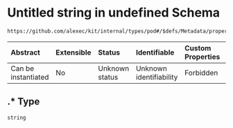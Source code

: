 # Untitled string in undefined Schema

```txt
https://github.com/alexec/kit/internal/types/pod#/$defs/Metadata/properties/annotations/patternProperties/.*
```



| Abstract            | Extensible | Status         | Identifiable            | Custom Properties | Additional Properties | Access Restrictions | Defined In                                                            |
| :------------------ | :--------- | :------------- | :---------------------- | :---------------- | :-------------------- | :------------------ | :-------------------------------------------------------------------- |
| Can be instantiated | No         | Unknown status | Unknown identifiability | Forbidden         | Allowed               | none                | [pod.schema.json\*](../../out/pod.schema.json "open original schema") |

## .\* Type

`string`
